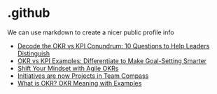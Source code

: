 # .github
We can use markdown to create a nicer public profile info
 <!-- BLOG-POST-LIST:START -->
- [Decode the OKR vs KPI Conundrum: 10 Questions to Help Leaders Distinguish](https://blog.weekdone.com/okr-vs-kpi/)
- [OKR vs KPI Examples: Differentiate to Make Goal-Setting Smarter](https://blog.weekdone.com/okr-kpi-examples/)
- [Shift Your Mindset with Agile OKRs](https://blog.weekdone.com/okr-agile/)
- [Initiatives are now Projects in Team Compass](https://blog.weekdone.com/initiatives-are-now-projects-in-team-compass/)
- [What is OKR? OKR Meaning with Examples](https://blog.weekdone.com/okr-definition/)
<!-- BLOG-POST-LIST:END -->
